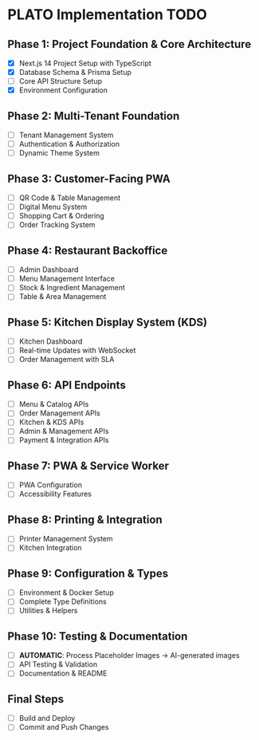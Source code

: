 # PLATO Implementation TODO

## Phase 1: Project Foundation & Core Architecture
- [x] Next.js 14 Project Setup with TypeScript
- [x] Database Schema & Prisma Setup  
- [ ] Core API Structure Setup
- [x] Environment Configuration

## Phase 2: Multi-Tenant Foundation
- [ ] Tenant Management System
- [ ] Authentication & Authorization
- [ ] Dynamic Theme System

## Phase 3: Customer-Facing PWA
- [ ] QR Code & Table Management
- [ ] Digital Menu System
- [ ] Shopping Cart & Ordering
- [ ] Order Tracking System

## Phase 4: Restaurant Backoffice
- [ ] Admin Dashboard
- [ ] Menu Management Interface
- [ ] Stock & Ingredient Management
- [ ] Table & Area Management

## Phase 5: Kitchen Display System (KDS)
- [ ] Kitchen Dashboard
- [ ] Real-time Updates with WebSocket
- [ ] Order Management with SLA

## Phase 6: API Endpoints
- [ ] Menu & Catalog APIs
- [ ] Order Management APIs
- [ ] Kitchen & KDS APIs
- [ ] Admin & Management APIs
- [ ] Payment & Integration APIs

## Phase 7: PWA & Service Worker
- [ ] PWA Configuration
- [ ] Accessibility Features

## Phase 8: Printing & Integration
- [ ] Printer Management System
- [ ] Kitchen Integration

## Phase 9: Configuration & Types
- [ ] Environment & Docker Setup
- [ ] Complete Type Definitions
- [ ] Utilities & Helpers

## Phase 10: Testing & Documentation
- [ ] **AUTOMATIC**: Process Placeholder Images → AI-generated images
- [ ] API Testing & Validation
- [ ] Documentation & README

## Final Steps
- [ ] Build and Deploy
- [ ] Commit and Push Changes